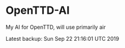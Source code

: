 # OpenTTD-AI
My AI for OpenTTD, will use primarily air

Latest backup: Sun Sep 22 21:16:01 UTC 2019
